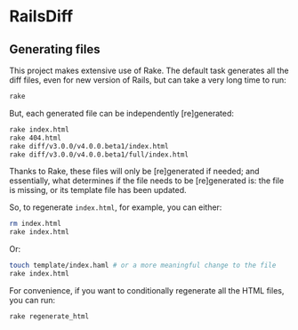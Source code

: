 # RailsDiff

## Generating files

This project makes extensive use of Rake. The default task generates all
the diff files, even for new version of Rails, but can take a very long
time to run:

```sh
rake
```

But, each generated file can be independently [re]generated:

```sh
rake index.html
rake 404.html
rake diff/v3.0.0/v4.0.0.beta1/index.html
rake diff/v3.0.0/v4.0.0.beta1/full/index.html
```

Thanks to Rake, these files will only be [re]generated if needed; and
essentially, what determines if the file needs to be [re]generated is:
the file is missing, or its template file has been updated.

So, to regenerate `index.html`, for example, you can either:

```sh
rm index.html
rake index.html
```

Or:

```sh
touch template/index.haml # or a more meaningful change to the file
rake index.html
```

For convenience, if you want to conditionally regenerate all the HTML
files, you can run:

```sh
rake regenerate_html
```
